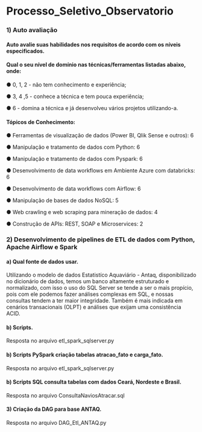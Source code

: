 # Processo_Seletivo_Observatorio

<h3> 1) Auto avaliação  </h3> 
<h4> Auto avalie suas habilidades nos requisitos de acordo com os níveis especificados. </h4>

<h4> Qual o seu nível de domínio nas técnicas/ferramentas listadas abaixo, onde:   </h4>

<p> ● 0, 1, 2 - não tem conhecimento e experiência; </p>
<p> ● 3, 4 ,5 - conhece a técnica e tem pouca experiência; </p>
<p> ● 6 - domina a técnica  e já desenvolveu vários projetos utilizando-a. </p>

<h4> Tópicos de Conhecimento: </h4>
<p> ● Ferramentas de visualização de dados (Power BI, Qlik Sense e outros): 6 </p>
<p> ● Manipulação e tratamento de dados com Python: 6 </p>
<p> ● Manipulação e tratamento de dados com Pyspark: 6 </p> 
<p> ● Desenvolvimento de data workflows em Ambiente Azure com databricks: 6 </p>
<p> ● Desenvolvimento de data workflows com Airflow: 6 </p>
<p> ● Manipulação de bases de dados NoSQL: 5 </p>
<p> ● Web crawling e web scraping para mineração de dados: 4 </p>
<p> ● Construção de APIs: REST, SOAP e Microservices: 2 </p>

<h3> 2) Desenvolvimento de pipelines de ETL de dados com Python, Apache Airflow e Spark </h3> 

<h4> a) Qual fonte de dados usar. </h4>

<p> Utilizando o modelo de dados Estatistíco Aquaviário - Antaq, disponibilizado no dicionário de dados, temos um banco altamente estruturado e normalizado, com isso o uso do SQL Server se tende a ser o mais propício, pois com ele podemos fazer análises complexas em SQL, e nossas consultas tendem a ter maior integridade. Também é mais indicada em cenários transacionais (OLPT) e análises que exijam uma consistência ACID. </p>

<h4> b) Scripts. </h4>

<p> Resposta no arquivo etl_spark_sqlserver.py </p>

<h4> b) Scripts PySpark criação tabelas atracao_fato e carga_fato. </h4>

<p> Resposta no arquivo etl_spark_sqlserver.py </p>

<h4> b) Scripts SQL consulta tabelas com dados Ceará, Nordeste e Brasil. </h4>

<p> Resposta no arquivo ConsultaNaviosAtracar.sql </p>

<h4> 3) Criação da DAG para base ANTAQ. </h4>

<p> Resposta no arquivo DAG_Etl_ANTAQ.py </p>
